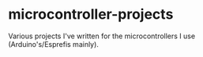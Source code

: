 # microcontroller-projects
Various projects I've written for the microcontrollers I use (Arduino's/Esprefis mainly).

